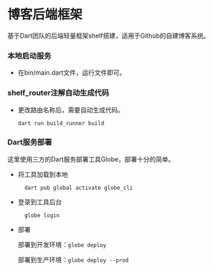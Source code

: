 # 博客后端框架

基于Dart团队的后端轻量框架shelf搭建，适用于Github的自建博客系统。


### 本地启动服务

- 在bin/main.dart文件，运行文件即可。

### shelf_router注解自动生成代码

- 更改路由名称后，需要自动生成代码。

      dart run build_runner build

### Dart服务部署

这里使用三方的Dart服务部署工具Globe，部署十分的简单。

- 将工具加载到本地

        dart pub global activate globe_cli

- 登录到工具后台

        globe login

- 部署

  部署到开发环境：`globe deploy`

  部署到生产环境：`globe deploy --prod`

